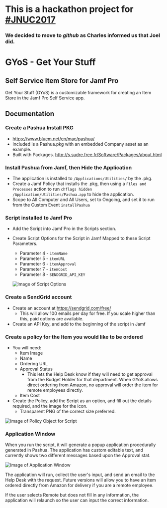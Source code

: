 # This is a hackathon project for [#JNUC2017](https://www.jamf.com/events/jamf-nation-user-conference/2017/)
### We decided to move to *github* as Charles informed us that Joel did. 

# GYoS - Get Your Stuff

## Self Service Item Store for Jamf Pro

Get Your Stuff (GYoS) is a customizable framework for creating an Item Store in the Jamf Pro Self Service app.

## Documentation

### Create a Pashua Install PKG

* https://www.bluem.net/en/mac/pashua/
* Included is a Pashua.pkg with an embedded Company asset as an example.
* Built with Packages. http://s.sudre.free.fr/Software/Packages/about.html

### Install Pashua from Jamf, then Hide the Application

* The application is installed to `/Applications/Utilities/` by the .pkg.
* Create a Jamf Policy that installs the .pkg, then using a `Files and Processes` action to run `chflags hidden /Application/Utilities/Pashua.app` to hide the application.
* Scope to All Computer and All Users, set to Ongoing, and set it to run from the Custom Event `installPashua`

### Script installed to Jamf Pro

* Add the Script into Jamf Pro in the Scripts section.
* Create Script Options for the Script in Jamf Mapped to these Script Parameters.
  * Parameter 4 - `itemName`
  * Parameter 5 - `itemURL`
  * Parameter 6 - `itemApproval`
  * Parameter 7 - `itemCost`
  * Parameter 8 - `SENDGRID_API_KEY`

  ![Image of Script Options](https://imgur.com/8oBl4XA.png)

### Create a SendGrid account

* Create an account at https://sendgrid.com/free/
  * This will allow 100 emails per day for free. If you scale higher than this, paid options are available.
* Create an API Key, and add to the beginning of the script in Jamf

### Create a policy for the Item you would like to be ordered

* You will need:
  * Item Image
  * Name
  * Ordering URL
  * Approval Status
    * This lets the Help Desk know if they will need to get approval from the Budget Holder for that department. When GYoS allows direct ordering from Amazon, no approval will order the item for remote employees directly.
  * Item Cost
* Create the Policy, add the Script as an option, and fill out the details required, and the image for the icon.
  * Transparent PNG of the correct size preferred.

![Image of Policy Object for Script](https://imgur.com/oMkvEds.png)

### Application Window

When you run the script, it will generate a popup application procedurally generated in Pashua. The application has custom editable text, and currently shows two different messages based upon the Approval stat.

![Image of Application Window](https://imgur.com/CYJEzn0.png)

The application will run, collect the user's input, and send an email to the Help Desk with the request. Future versions will allow you to have an item ordered directly from Amazon for delivery if you are a remote employee.

If the user selects Remote but does not fill in any information, the application will relaunch so the user can input the correct information.


